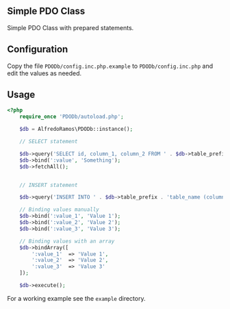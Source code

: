 ## Simple PDO Class

Simple PDO Class with prepared statements.

## Configuration

Copy the file ```PDODb/config.inc.php.example``` to ```PDODb/config.inc.php``` and edit the values as needed.

## Usage

```php
<?php
	require_once 'PDODb/autoload.php';

	$db = AlfredoRamos\PDODb::instance();

	// SELECT statement

	$db->query('SELECT id, column_1, column_2 FROM ' . $db->table_prefix . 'table_name WHERE column_3 = :value');
	$db->bind(':value', 'Something');
	$db->fetchAll();


	// INSERT statement

	$db->query('INSERT INTO ' . $db->table_prefix . 'table_name (column_1, column_2) VALUES (:value_1, :value_2, :value3)');

	// Binding values manually
	$db->bind(':value_1', 'Value 1');
	$db->bind(':value_2', 'Value 2');
	$db->bind(':value_3', 'Value 3');

	// Binding values with an array
	$db->bindArray([
		':value_1'	=> 'Value 1',
		':value_2'	=> 'Value 2',
		':value_3'	=> 'Value 3'
	]);

	$db->execute();
```

For a working example see the ```example``` directory.